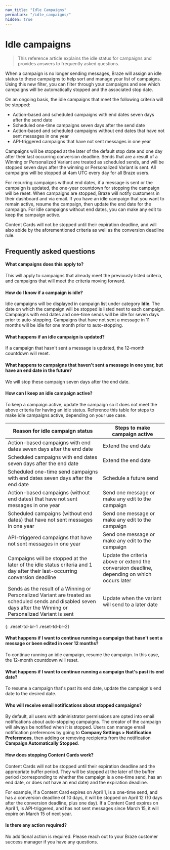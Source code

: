 ```yaml
---
nav_title: "Idle Campaigns"
permalink: "/idle_campaigns/"
hidden: true
---
```


# Idle campaigns

> This reference article explains the idle status for campaigns and provides answers to frequently asked questions.

When a campaign is no longer sending messages, Braze will assign an idle status to these campaigns to help sort and manage your list of campaigns. Using this new filter, you can filter through your campaigns and see which campaigns will be automatically stopped and the associated stop date.

On an ongoing basis, the idle campaigns that meet the following criteria will be stopped:
 
- Action-based and scheduled campaigns with end dates seven days after the send date
- Scheduled one-time campaigns seven days after the send date 
- Action-based and scheduled campaigns without end dates that have not sent messages in one year
- API-triggered campaigns that have not sent messages in one year

Campaigns will be stopped at the later of the default stop date and one day after their last occurring conversion deadline. Sends that are a result of a Winning or Personalized Variant are treated as scheduled sends, and will be stopped seven days after the winning or Personalized Variant is sent. All campaigns will be stopped at 4am UTC every day for all Braze users.

For recurring campaigns without end dates, if a message is sent or the campaign is updated, the one-year countdown for stopping the campaign will be reset. When campaigns are stopped, Braze will notify customers in their dashboard and via email. If you have an idle campaign that you want to remain active, resume the campaign, then update the end date for the campaign. For idle campaigns without end dates, you can make any edit to keep the campaign active.

Content Cards will not be stopped until their expiration deadline, and will also abide by the aforementioned criteria as well as the conversion deadline rule.

## Frequently asked questions

#### What campaigns does this apply to?

This will apply to campaigns that already meet the previously listed criteria, and campaigns that will meet the criteria moving forward.

#### How do I know if a campaign is idle?

Idle campaigns will be displayed in campaign list under category **Idle**. The date on which the campaign will be stopped is listed next to each campaign. Campaigns with end dates and one-time sends will be idle for seven days prior to auto-stopping. Campaigns that have not sent a message in 11 months will be idle for one month prior to auto-stopping. 

#### What happens if an idle campaign is updated?

If a campaign that hasn't sent a message is updated, the 12-month countdown will reset. 

#### What happens to campaigns that haven't sent a message in one year, but have an end date in the future?

We will stop these campaign seven days after the end date.

#### How can I keep an idle campaign active?

To keep a campaign active, update the campaign so it does not meet the above criteria for having an idle status. Reference this table for steps to make idle campaigns active, depending on your use case.

| Reason for idle campaign status | Steps to make campaign active |
| --- | --- |
| Action-based campaigns with end dates seven days after the end date | Extend the end date |
| Scheduled campaigns with end dates seven days after the end date | Extend the end date |
| Scheduled one-time send campaigns with end dates seven days after the end date | Schedule a future send |
| Action-based campaigns (without end dates) that have not sent messages in one year | Send one message or make any edit to the campaign | 
| Scheduled campaigns (without end dates) that have not sent messages in one year | Send one message or make any edit to the campaign | 
| API-triggered campaigns that have not sent messages in one year | Send one message or make any edit to the campaign |
| Campaigns will be stopped at the later of the idle status criteria and 1 day after their last-occurring conversion deadline | Update the criteria above or extend the conversion deadline, depending on which occurs later |
| Sends as the result of a Winning or Personalized Variant are treated as scheduled sends and disabled seven days after the Winning or Personalized Variant is sent | Update when the variant will send to a later date |
{: .reset-td-br-1 .reset-td-br-2}

#### What happens if I want to continue running a campaign that hasn't sent a message or been edited in over 12 months?

To continue running an idle campaign, resume the campaign. In this case, the 12-month countdown will reset. 

#### What happens if I want to continue running a campaign that's past its end date?

To resume a campaign that's past its end date, update the campaign's end date to the desired date. 

#### Who will receive email notifications about stopped campaigns?

By default, all users with administrator permissions are opted into email notifications about auto-stopping campaigns. The creator of the campaign will always be notified when it is stopped. Users can manage email notification preferences by going to **Company Settings > Notification Preferences**, then adding or removing recipients from the notification **Campaign Automatically Stopped**.

#### How does stopping Content Cards work?

Content Cards will not be stopped until their expiration deadline and the appropriate buffer period. They will be stopped at the later of the buffer period (corresponding to whether the campaign is a one-time send, has an end date, or does not have an end date) and the expiration deadline. 

For example, if a Content Card expires on April 1, is a one-time send, and has a conversion deadline of 10 days, it will be stopped on April 12 (10 days after the conversion deadline, plus one day). If a Content Card expires on April 1, is API-triggered, and has not sent messages since March 15, it will expire on March 15 of next year.

#### Is there any action required?

No additional action is required. Please reach out to your Braze customer success manager if you have any questions.

